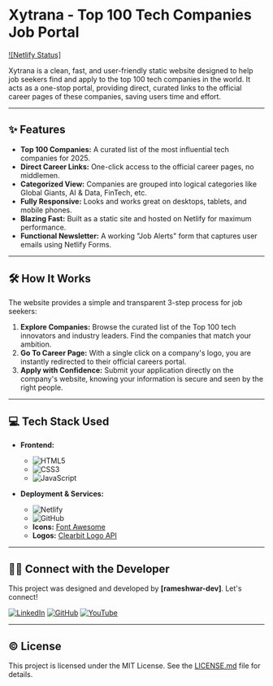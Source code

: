 # Xytrana - Top 100 Tech Companies Job Portal

[![Netlify Status]](https://xytrana.netlify.app/)

Xytrana is a clean, fast, and user-friendly static website designed to help job seekers find and apply to the top 100 tech companies in the world. It acts as a one-stop portal, providing direct, curated links to the official career pages of these companies, saving users time and effort.

---

## ✨ Features

- **Top 100 Companies:** A curated list of the most influential tech companies for 2025.
- **Direct Career Links:** One-click access to the official career pages, no middlemen.
- **Categorized View:** Companies are grouped into logical categories like Global Giants, AI & Data, FinTech, etc.
- **Fully Responsive:** Looks and works great on desktops, tablets, and mobile phones.
- **Blazing Fast:** Built as a static site and hosted on Netlify for maximum performance.
- **Functional Newsletter:** A working "Job Alerts" form that captures user emails using Netlify Forms.

---

## 🛠️ How It Works

The website provides a simple and transparent 3-step process for job seekers:

1.  **Explore Companies:** Browse the curated list of the Top 100 tech innovators and industry leaders. Find the companies that match your ambition.
2.  **Go To Career Page:** With a single click on a company's logo, you are instantly redirected to their official careers portal.
3.  **Apply with Confidence:** Submit your application directly on the company's website, knowing your information is secure and seen by the right people.

---

## 💻 Tech Stack Used

- **Frontend:**
  - ![HTML5](https://img.shields.io/badge/html5-%23E34F26.svg?style=for-the-badge&logo=html5&logoColor=white)
  - ![CSS3](https://img.shields.io/badge/css3-%231572B6.svg?style=for-the-badge&logo=css3&logoColor=white)
  - ![JavaScript](https://img.shields.io/badge/javascript-%23323330.svg?style=for-the-badge&logo=javascript&logoColor=%23F7DF1E)

- **Deployment & Services:**
  - ![Netlify](https://img.shields.io/badge/netlify-%23000000.svg?style=for-the-badge&logo=netlify&logoColor=#00C7B7)
  - ![GitHub](https://img.shields.io/badge/github-%23121011.svg?style=for-the-badge&logo=github&logoColor=white)
  - **Icons:** [Font Awesome](https://fontawesome.com/)
  - **Logos:** [Clearbit Logo API](http://clearbit.com/logo)

---

## 👨‍💻 Connect with the Developer

This project was designed and developed by **[rameshwar-dev]**. Let's connect!

[![LinkedIn](https://img.shields.io/badge/linkedin-%230077B5.svg?style=for-the-badge&logo=linkedin&logoColor=white)](https://www.linkedin.com/in/rameshwar-dev/)
[![GitHub](https://img.shields.io/badge/github-%23121011.svg?style=for-the-badge&logo=github&logoColor=white)](https://github.com/rameshwaryadav)
[![YouTube](https://img.shields.io/badge/youtube-%23FF0000.svg?style=for-the-badge&logo=youtube&logoColor=white)](https://www.youtube.com/rameshwar-dev)

---

## ©️ License

This project is licensed under the MIT License. See the [LICENSE.md](LICENSE.md) file for details.
